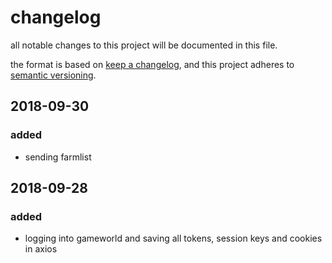 # changelog

all notable changes to this project will be documented in this file.

the format is based on [keep a changelog](https://keepachangelog.com/en/1.0.0/),
and this project adheres to [semantic versioning](https://semver.org/spec/v2.0.0.html).

## 2018-09-30

### added

-   sending farmlist

## 2018-09-28

### added

-   logging into gameworld and saving all tokens, session keys and cookies in axios
